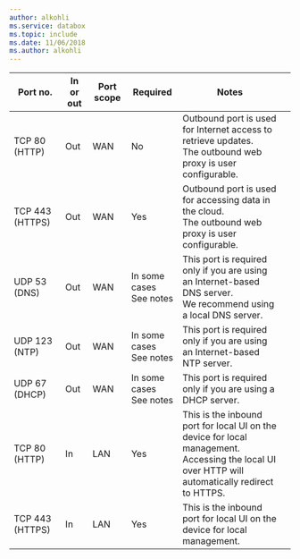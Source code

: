 ```yaml
---
author: alkohli
ms.service: databox  
ms.topic: include
ms.date: 11/06/2018
ms.author: alkohli
---
```


| Port no.|	In or out |	Port scope|	Required|	Notes |   |
|--------|-----|-----|-----------|----------|-----------|
| TCP 80 (HTTP)|Out|WAN	|No|Outbound port is used for Internet access to retrieve updates. <br>The outbound web proxy is user configurable. |
| TCP 443 (HTTPS)|Out|WAN|Yes|Outbound port is used for accessing data in the cloud.<br>The outbound web proxy is user configurable.|   
| UDP 53 (DNS)|Out|WAN|In some cases<br>See notes|This port is required only if you are using an Internet-based DNS server.<br>We recommend using a local DNS server. |
| UDP 123 (NTP)|Out|WAN|In some cases<br>See notes|This port is required only if you are using an Internet-based NTP server.  |
| UDP 67 (DHCP)|Out|WAN|In some cases<br>See notes|This port is required only if you are using a DHCP server.  |
| TCP 80 (HTTP)|In|LAN|Yes|This is the inbound port for local UI on the device for local management. <br>Accessing the local UI over HTTP will automatically redirect to HTTPS.  |
| TCP 443 (HTTPS)|In|LAN|Yes|This is the inbound port for local UI on the device for local management. |